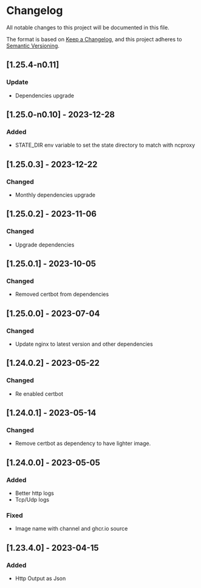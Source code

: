 # Changelog

All notable changes to this project will be documented in this file.

The format is based on [Keep a Changelog](https://keepachangelog.com/en/1.0.0/),
and this project adheres to [Semantic Versioning](https://semver.org/spec/v2.0.0.html).

## [1.25.4-n0.11]

### Update

- Dependencies upgrade

## [1.25.0-n0.10] - 2023-12-28

### Added

- STATE_DIR env variable to set the state directory to match with ncproxy

## [1.25.0.3] - 2023-12-22

### Changed

- Monthly dependencies upgrade

## [1.25.0.2] - 2023-11-06

### Changed

- Upgrade dependencies

## [1.25.0.1] - 2023-10-05

### Changed

- Removed certbot from dependencies

## [1.25.0.0] - 2023-07-04

### Changed

- Update nginx to latest version and other dependencies

## [1.24.0.2] - 2023-05-22

### Changed

- Re enabled certbot

## [1.24.0.1] - 2023-05-14

### Changed

- Remove certbot as dependency to have lighter image.

## [1.24.0.0] - 2023-05-05

### Added

- Better http logs
- Tcp/Udp logs

### Fixed

- Image name with channel and ghcr.io source

## [1.23.4.0] - 2023-04-15

### Added

- Http Output as Json
